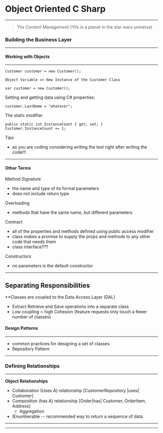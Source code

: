 # Object Oriented C Sharp
---

> Ylix Content Management (Ylix is a planet in the star wars universe)

### Building the Business Layer
---

#### Working with Objects
---

    Customer customer = new Customer();

    Object Variable => New Instance of the Customer Class

    var customer = new Customer();

Setting and getting data using C# properties:

    customer.LastName = "whatever";

The static modifier

    public static int InstanceCount { get; set; }
    Customer.InstanceCount += 1;

Tips

- as you are coding considering writing the test right after writing the code!!!

---

#### Other Terms

Method Signature

- the name and type of its formal parameters
- does not include return type

Overloading

- methods that have the same name, but different parameters

Contract

- all of the properties and methods defined using public access modifier
- class makes a promise to supply the props and methods to any other code that needs them
- class interface???

Constructors

- no parameters is the default constructor

---

## Separating Responsibilities

**Classes are coupled to the Data Access Layer (DAL)

- Extract Retrieve and Save operations into a separate class
- Low coupling = high Cohesion (feature requests only touch a fewer number of classes)

#### Design Patterns
---
- common practices for designing a set of classes
- Repository Pattern 

---
	
### Defining Relationships
--- 

**Object Relationships**

- Collaboration (Uses A) relationship [CustomerRepository |uses| Customer]
- Composition (has A) relationship [Order|has| Customer, OrderItem, Address]
	- Aggregation
- IEnumberable -- recommended way to return a sequence of data

---

---